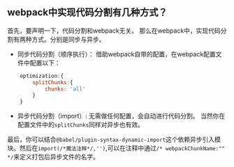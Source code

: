 ## webpack中实现代码分割有几种方式？
首先，要声明一下，代码分割和webpack无关。
那么在webpack中，实现代码分割有两种方式。分别是同步与异步。
- 同步代码分割（顺序执行）：
借助webpack自带的配置，在webpack配置文件中配置以下：
```js
    optimization:{
        splitChunks:{
            chunks: 'all'
        }
    }
```
- 异步代码分割（import）:
无需做任何配置，会自动进行代码分割。
当然你在配置文件中的`splitChunks`同样对异步也有效。

最后，你可以结合`@babel/plugin-syntax-dynamic-import`这个依赖异步引入模块。然后在`import(/*魔法注释*/,'')`,可以在注释中通过`/* webpackChunkName:"" */`来定义打包后异步文件的名字。

